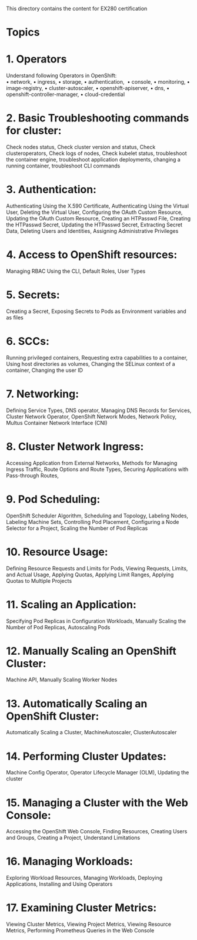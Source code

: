 This directory contains the content for EX280 certification

#                                             Topics

# 1. Operators
Understand following Operators in OpenShift:   
• network,
• ingress,
• storage,
• authentication, 
• console,
• monitoring,
• image-registry,
• cluster-autoscaler,
• openshift-apiserver,
• dns,
• openshift-controller-manager,
• cloud-credential

# 2. Basic Troubleshooting commands for cluster:   
Check nodes status,
Check cluster version and status,
Check clusteroperators,
Check logs of nodes,
Check kubelet status,
troubleshoot the container engine,
troubleshoot application deployments,
changing a running container,
troubleshoot CLI commands

# 3. Authentication:   
Authenticating Using the X.590 Certificate,
Authenticating Using the Virtual User,
Deleting the Virtual User,
Configuring the OAuth Custom Resource,
Updating the OAuth Custom Resource,
Creating an HTPasswd File,
Creating the HTPasswd Secret,
Updating the HTPasswd Secret,
Extracting Secret Data,
Deleting Users and Identities,
Assigning Administrative Privileges

# 4. Access to OpenShift resources:   
Managing RBAC Using the CLI,
Default Roles,
User Types

# 5. Secrets:   
Creating a Secret,
Exposing Secrets to Pods as Environment variables and as files

# 6. SCCs:   
Running privileged containers,
Requesting extra capabilities to a container,
Using host directories as volumes,
Changing the SELinux context of a container,
Changing the user ID

# 7. Networking:   
Defining Service Types,
DNS operator,
Managing DNS Records for Services,
Cluster Network Operator,
OpenShift Network Modes,
Network Policy,
Multus Container Network Interface (CNI)

# 8. Cluster Network Ingress:   
Accessing Application from External Networks,
Methods for Managing Ingress Traffic,
Route Options and Route Types,
Securing Applications with Pass-through Routes,

# 9. Pod Scheduling:   
OpenShift Scheduler Algorithm,
Scheduling and Topology,
Labeling Nodes,
Labeling Machine Sets,
Controlling Pod Placement,
Configuring a Node Selector for a Project,
Scaling the Number of Pod Replicas

# 10. Resource Usage:   
Defining Resource Requests and Limits for Pods,
Viewing Requests, Limits, and Actual Usage,
Applying Quotas,
Applying Limit Ranges,
Applying Quotas to Multiple Projects

# 11. Scaling an Application:   
Specifying Pod Replicas in Configuration Workloads,
Manually Scaling the Number of Pod Replicas,
Autoscaling Pods

# 12. Manually Scaling an OpenShift Cluster:   
Machine API,
Manually Scaling Worker Nodes

# 13. Automatically Scaling an OpenShift Cluster:   
Automatically Scaling a Cluster,
MachineAutoscaler,
ClusterAutoscaler

# 14. Performing Cluster Updates:   
Machine Config Operator,
Operator Lifecycle Manager (OLM),
Updating the cluster

# 15. Managing a Cluster with the Web Console:   
Accessing the OpenShift Web Console,
Finding Resources,
Creating Users and Groups,
Creating a Project,
Understand Limitations

# 16. Managing Workloads:   
Exploring Workload Resources,
Managing Workloads,
Deploying Applications,
Installing and Using Operators

# 17. Examining Cluster Metrics:   
Viewing Cluster Metrics,
Viewing Project Metrics,
Viewing Resource Metrics,
Performing Prometheus Queries in the Web Console

